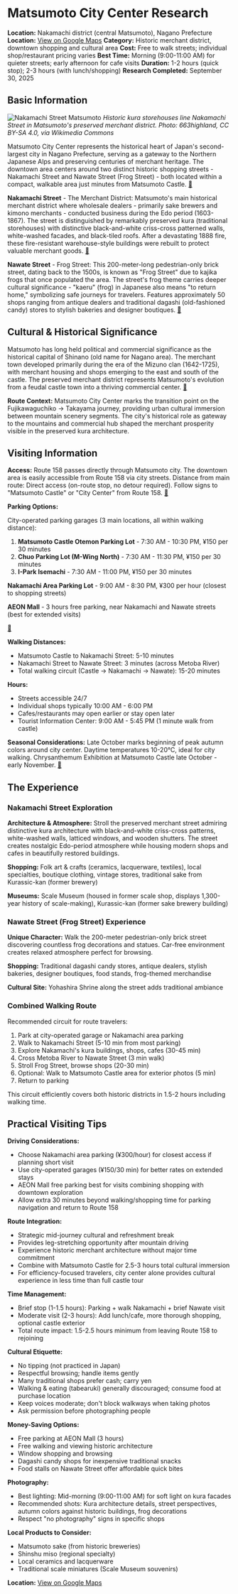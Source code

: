 # Matsumoto City Center Research

**Location:** Nakamachi district (central Matsumoto), Nagano Prefecture
**Location:** [View on Google Maps](https://maps.google.com/maps?q=36.2337121,137.9721685)
**Category:** Historic merchant district, downtown shopping and cultural area
**Cost:** Free to walk streets; individual shop/restaurant pricing varies
**Best Time:** Morning (9:00-11:00 AM) for quieter streets; early afternoon for cafe visits
**Duration:** 1-2 hours (quick stop); 2-3 hours (with lunch/shopping)
**Research Completed:** September 30, 2025

## Basic Information

![Nakamachi Street Matsumoto](https://upload.wikimedia.org/wikipedia/commons/a/a4/Nakamachi_street_Matsumoto_Nagano_pref_Japan06n.jpg)
*Historic kura storehouses line Nakamachi Street in Matsumoto's preserved merchant district. Photo: 663highland, CC BY-SA 4.0, via Wikimedia Commons*

Matsumoto City Center represents the historical heart of Japan's second-largest city in Nagano Prefecture, serving as a gateway to the Northern Japanese Alps and preserving centuries of merchant heritage. The downtown area centers around two distinct historic shopping streets - Nakamachi Street and Nawate Street (Frog Street) - both located within a compact, walkable area just minutes from Matsumoto Castle. [🔗](https://www.japan-guide.com/e/e6050.html)

**Nakamachi Street** - The Merchant District: Matsumoto's main historical merchant district where wholesale dealers - primarily sake brewers and kimono merchants - conducted business during the Edo period (1603-1867). The street is distinguished by remarkably preserved kura (traditional storehouses) with distinctive black-and-white criss-cross patterned walls, white-washed facades, and black-tiled roofs. After a devastating 1888 fire, these fire-resistant warehouse-style buildings were rebuilt to protect valuable merchant goods. [🔗](https://nakamachi.org/en/)

**Nawate Street** - Frog Street: This 200-meter-long pedestrian-only brick street, dating back to the 1500s, is known as "Frog Street" due to kajika frogs that once populated the area. The street's frog theme carries deeper cultural significance - "kaeru" (frog) in Japanese also means "to return home," symbolizing safe journeys for travelers. Features approximately 50 shops ranging from antique dealers and traditional dagashi (old-fashioned candy) stores to stylish bakeries and designer boutiques. [🔗](https://visitmatsumoto.com/en/spot/nawate-street/)

## Cultural & Historical Significance

Matsumoto has long held political and commercial significance as the historical capital of Shinano (old name for Nagano area). The merchant town developed primarily during the era of the Mizuno clan (1642-1725), with merchant housing and shops emerging to the east and south of the castle. The preserved merchant district represents Matsumoto's evolution from a feudal castle town into a thriving commercial center. [🔗](https://visitmatsumoto.com/en/coverstory/the-historical-castle-town/)

**Route Context:** Matsumoto City Center marks the transition point on the Fujikawaguchiko → Takayama journey, providing urban cultural immersion between mountain scenery segments. The city's historical role as gateway to the mountains and commercial hub shaped the merchant prosperity visible in the preserved kura architecture.

## Visiting Information

**Access:** Route 158 passes directly through Matsumoto city. The downtown area is easily accessible from Route 158 via city streets. Distance from main route: Direct access (on-route stop, no detour required). Follow signs to "Matsumoto Castle" or "City Center" from Route 158. [🔗](https://www.japan-guide.com/e/e6053.html)

**Parking Options:**

City-operated parking garages (3 main locations, all within walking distance):
1. **Matsumoto Castle Otemon Parking Lot** - 7:30 AM - 10:30 PM, ¥150 per 30 minutes
2. **Chuo Parking Lot (M-Wing North)** - 7:30 AM - 11:30 PM, ¥150 per 30 minutes
3. **I-Park Isemachi** - 7:30 AM - 11:00 PM, ¥150 per 30 minutes

**Nakamachi Area Parking Lot** - 9:00 AM - 8:30 PM, ¥300 per hour (closest to shopping streets)

**AEON Mall** - 3 hours free parking, near Nakamachi and Nawate streets (best for extended visits)

[🔗](https://visitmatsumoto.com/en/guide/parking/)

**Walking Distances:**
- Matsumoto Castle to Nakamachi Street: 5-10 minutes
- Nakamachi Street to Nawate Street: 3 minutes (across Metoba River)
- Total walking circuit (Castle → Nakamachi → Nawate): 15-20 minutes

**Hours:**
- Streets accessible 24/7
- Individual shops typically 10:00 AM - 6:00 PM
- Cafes/restaurants may open earlier or stay open later
- Tourist Information Center: 9:00 AM - 5:45 PM (1 minute walk from castle)

**Seasonal Considerations:** Late October marks beginning of peak autumn colors around city center. Daytime temperatures 10-20°C, ideal for city walking. Chrysanthemum Exhibition at Matsumoto Castle late October - early November. [🔗](https://hoshinoresorts.com/en/guide/area/chubu/nagano/matsumoto/matsumoto-koyo/)

## The Experience

### Nakamachi Street Exploration

**Architecture & Atmosphere:** Stroll the preserved merchant street admiring distinctive kura architecture with black-and-white criss-cross patterns, white-washed walls, latticed windows, and wooden shutters. The street creates nostalgic Edo-period atmosphere while housing modern shops and cafes in beautifully restored buildings.

**Shopping:** Folk art & crafts (ceramics, lacquerware, textiles), local specialties, boutique clothing, vintage stores, traditional sake from Kurassic-kan (former brewery)

**Museums:** Scale Museum (housed in former scale shop, displays 1,300-year history of scale-making), Kurassic-kan (former sake brewery building)

### Nawate Street (Frog Street) Experience

**Unique Character:** Walk the 200-meter pedestrian-only brick street discovering countless frog decorations and statues. Car-free environment creates relaxed atmosphere perfect for browsing.

**Shopping:** Traditional dagashi candy stores, antique dealers, stylish bakeries, designer boutiques, food stands, frog-themed merchandise

**Cultural Site:** Yohashira Shrine along the street adds traditional ambiance

### Combined Walking Route

Recommended circuit for route travelers:
1. Park at city-operated garage or Nakamachi area parking
2. Walk to Nakamachi Street (5-10 min from most parking)
3. Explore Nakamachi's kura buildings, shops, cafes (30-45 min)
4. Cross Metoba River to Nawate Street (3 min walk)
5. Stroll Frog Street, browse shops (20-30 min)
6. Optional: Walk to Matsumoto Castle area for exterior photos (5 min)
7. Return to parking

This circuit efficiently covers both historic districts in 1.5-2 hours including walking time.

## Practical Visiting Tips

**Driving Considerations:**
- Choose Nakamachi area parking (¥300/hour) for closest access if planning short visit
- Use city-operated garages (¥150/30 min) for better rates on extended stays
- AEON Mall free parking best for visits combining shopping with downtown exploration
- Allow extra 30 minutes beyond walking/shopping time for parking navigation and return to Route 158

**Route Integration:**
- Strategic mid-journey cultural and refreshment break
- Provides leg-stretching opportunity after mountain driving
- Experience historic merchant architecture without major time commitment
- Combine with Matsumoto Castle for 2.5-3 hours total cultural immersion
- For efficiency-focused travelers, city center alone provides cultural experience in less time than full castle tour

**Time Management:**
- Brief stop (1-1.5 hours): Parking + walk Nakamachi + brief Nawate visit
- Moderate visit (2-3 hours): Add lunch/cafe, more thorough shopping, optional castle exterior
- Total route impact: 1.5-2.5 hours minimum from leaving Route 158 to rejoining

**Cultural Etiquette:**
- No tipping (not practiced in Japan)
- Respectful browsing; handle items gently
- Many traditional shops prefer cash; carry yen
- Walking & eating (tabearuki) generally discouraged; consume food at purchase location
- Keep voices moderate; don't block walkways when taking photos
- Ask permission before photographing people

**Money-Saving Options:**
- Free parking at AEON Mall (3 hours)
- Free walking and viewing historic architecture
- Window shopping and browsing
- Dagashi candy shops for inexpensive traditional snacks
- Food stalls on Nawate Street offer affordable quick bites

**Photography:**
- Best lighting: Mid-morning (9:00-11:00 AM) for soft light on kura facades
- Recommended shots: Kura architecture details, street perspectives, autumn colors against historic buildings, frog decorations
- Respect "no photography" signs in specific shops

**Local Products to Consider:**
- Matsumoto sake (from historic breweries)
- Shinshu miso (regional specialty)
- Local ceramics and lacquerware
- Traditional scale miniatures (Scale Museum souvenirs)

**Location:** [View on Google Maps](https://www.google.com/maps/search/?api=1&query=Nakamachi+Street+Matsumoto)
